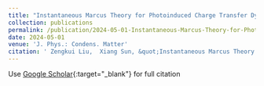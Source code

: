 ```yaml
---
title: "Instantaneous Marcus Theory for Photoinduced Charge Transfer Dynamics in Multistate Harmonic Model Systems"
collection: publications
permalink: /publication/2024-05-01-Instantaneous-Marcus-Theory-for-Photoinduced-Charge-Transfer-Dynamics-in-Multistate-Harmonic-Model-Systems
date: 2024-05-01
venue: 'J. Phys.: Condens. Matter'
citation: ' Zengkui Liu,  Xiang Sun, &quot;Instantaneous Marcus Theory for Photoinduced Charge Transfer Dynamics in Multistate Harmonic Model Systems.&quot; J. Phys.: Condens. Matter, 36(31),315201, (2024).'
---
```

Use [Google Scholar](https://scholar.google.com/scholar?q=Instantaneous+Marcus+Theory+for+Photoinduced+Charge+Transfer+Dynamics+in+Multistate+Harmonic+Model+Systems){:target="_blank"} for full citation